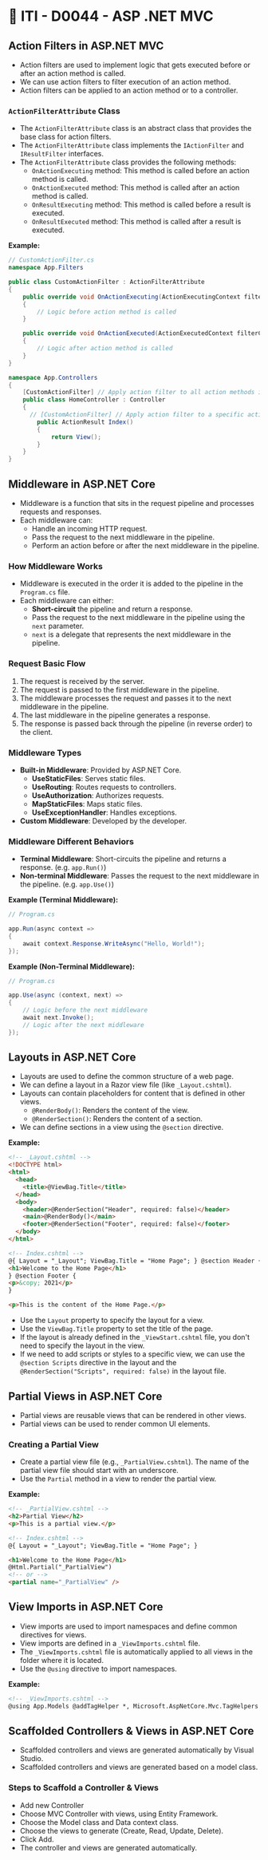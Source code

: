 # 🔖 ITI - D0044 - ASP .NET MVC

## Action Filters in ASP.NET MVC

- Action filters are used to implement logic that gets executed before or after an action method is called.
- We can use action filters to filter execution of an action method.
- Action filters can be applied to an action method or to a controller.

### `ActionFilterAttribute` Class

- The `ActionFilterAttribute` class is an abstract class that provides the base class for action filters.
- The `ActionFilterAttribute` class implements the `IActionFilter` and `IResultFilter` interfaces.
- The `ActionFilterAttribute` class provides the following methods:
  - `OnActionExecuting` method: This method is called before an action method is called.
  - `OnActionExecuted` method: This method is called after an action method is called.
  - `OnResultExecuting` method: This method is called before a result is executed.
  - `OnResultExecuted` method: This method is called after a result is executed.

**Example:**

```csharp
// CustomActionFilter.cs
namespace App.Filters

public class CustomActionFilter : ActionFilterAttribute
{
    public override void OnActionExecuting(ActionExecutingContext filterContext)
    {
        // Logic before action method is called
    }

    public override void OnActionExecuted(ActionExecutedContext filterContext)
    {
        // Logic after action method is called
    }
}

namespace App.Controllers
{
    [CustomActionFilter] // Apply action filter to all action methods in the controller
    public class HomeController : Controller
    {
      // [CustomActionFilter] // Apply action filter to a specific action method
        public ActionResult Index()
        {
            return View();
        }
    }
}
```

## Middleware in ASP.NET Core

- Middleware is a function that sits in the request pipeline and processes requests and responses.
- Each middleware can:
  - Handle an incoming HTTP request.
  - Pass the request to the next middleware in the pipeline.
  - Perform an action before or after the next middleware in the pipeline.

### How Middleware Works

- Middleware is executed in the order it is added to the pipeline in the `Program.cs` file.
- Each middleware can either:
  - **Short-circuit** the pipeline and return a response.
  - Pass the request to the next middleware in the pipeline using the `next` parameter.
  - `next` is a delegate that represents the next middleware in the pipeline.

### Request Basic Flow

1. The request is received by the server.
2. The request is passed to the first middleware in the pipeline.
3. The middleware processes the request and passes it to the next middleware in the pipeline.
4. The last middleware in the pipeline generates a response.
5. The response is passed back through the pipeline (in reverse order) to the client.

### Middleware Types

- **Built-in Middleware**: Provided by ASP.NET Core.
  - **UseStaticFiles**: Serves static files.
  - **UseRouting**: Routes requests to controllers.
  - **UseAuthorization**: Authorizes requests.
  - **MapStaticFiles**: Maps static files.
  - **UseExceptionHandler**: Handles exceptions.
- **Custom Middleware**: Developed by the developer.

### Middleware Different Behaviors

- **Terminal Middleware**: Short-circuits the pipeline and returns a response. (e.g. `app.Run()`)
- **Non-terminal Middleware**: Passes the request to the next middleware in the pipeline. (e.g. `app.Use()`)

**Example (Terminal Middleware):**

```csharp
// Program.cs

app.Run(async context =>
{
    await context.Response.WriteAsync("Hello, World!");
});
```

**Example (Non-Terminal Middleware):**

```csharp
// Program.cs

app.Use(async (context, next) =>
{
    // Logic before the next middleware
    await next.Invoke();
    // Logic after the next middleware
});
```

## Layouts in ASP.NET Core

- Layouts are used to define the common structure of a web page.
- We can define a layout in a Razor view file (like `_Layout.cshtml`).
- Layouts can contain placeholders for content that is defined in other views.
  - `@RenderBody()`: Renders the content of the view.
  - `@RenderSection()`: Renders the content of a section.
- We can define sections in a view using the `@section` directive.

**Example:**

```html
<!-- _Layout.cshtml -->
<!DOCTYPE html>
<html>
  <head>
    <title>@ViewBag.Title</title>
  </head>
  <body>
    <header>@RenderSection("Header", required: false)</header>
    <main>@RenderBody()</main>
    <footer>@RenderSection("Footer", required: false)</footer>
  </body>
</html>
```

```html
<!-- Index.cshtml -->
@{ Layout = "_Layout"; ViewBag.Title = "Home Page"; } @section Header {
<h1>Welcome to the Home Page</h1>
} @section Footer {
<p>&copy; 2021</p>
}

<p>This is the content of the Home Page.</p>
```

- Use the `Layout` property to specify the layout for a view.
- Use the `ViewBag.Title` property to set the title of the page.
- If the layout is already defined in the `_ViewStart.cshtml` file, you don't need to specify the layout in the view.
- If we need to add scripts or styles to a specific view, we can use the `@section Scripts` directive in the layout and the `@RenderSection("Scripts", required: false)` in the layout file.

## Partial Views in ASP.NET Core

- Partial views are reusable views that can be rendered in other views.
- Partial views can be used to render common UI elements.

### Creating a Partial View

- Create a partial view file (e.g., `_PartialView.cshtml`). The name of the partial view file should start with an underscore.
- Use the `Partial` method in a view to render the partial view.

**Example:**

```html
<!-- _PartialView.cshtml -->
<h2>Partial View</h2>
<p>This is a partial view.</p>
```

```html
<!-- Index.cshtml -->
@{ Layout = "_Layout"; ViewBag.Title = "Home Page"; }

<h1>Welcome to the Home Page</h1>
@Html.Partial("_PartialView")
<!-- or -->
<partial name="_PartialView" />
```

## View Imports in ASP.NET Core

- View imports are used to import namespaces and define common directives for views.
- View imports are defined in a `_ViewImports.cshtml` file.
- The `_ViewImports.cshtml` file is automatically applied to all views in the folder where it is located.
- Use the `@using` directive to import namespaces.

**Example:**

```html
<!-- _ViewImports.cshtml -->
@using App.Models @addTagHelper *, Microsoft.AspNetCore.Mvc.TagHelpers
```

## Scaffolded Controllers & Views in ASP.NET Core

- Scaffolded controllers and views are generated automatically by Visual Studio.
- Scaffolded controllers and views are generated based on a model class.

### Steps to Scaffold a Controller & Views

- Add new Controller
- Choose MVC Controller with views, using Entity Framework.
- Choose the Model class and Data context class.
- Choose the views to generate (Create, Read, Update, Delete).
- Click Add.
- The controller and views are generated automatically.

